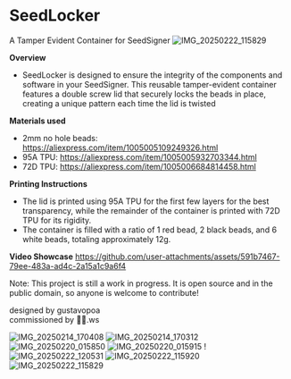 # SeedLocker
A Tamper Evident Container for SeedSigner
![IMG_20250222_115829](https://github.com/user-attachments/assets/6756b2f7-babc-4025-abf2-8a21665f60d0)

**Overview**
- SeedLocker is designed to ensure the integrity of the components and software in your SeedSigner. This reusable tamper-evident container features a double screw lid that securely locks the beads in place, creating a unique pattern each time the lid is twisted

 **Materials used**
- 2mm no hole beads: https://aliexpress.com/item/1005005109249326.html
- 95A TPU: https://aliexpress.com/item/1005005932703344.html
- 72D TPU: https://aliexpress.com/item/1005006684814458.html

**Printing Instructions**
- The lid is printed using 95A TPU for the first few layers for the best transparency, while the remainder of the container is printed with 72D TPU for its rigidity.
- The container is filled with a ratio of 1 red bead, 2 black beads, and 6 white beads, totaling approximately 12g.

**Video Showcase**
https://github.com/user-attachments/assets/591b7467-79ee-483a-ad4c-2a15a1c9a6f4

Note: This project is still a work in progress. It is open source and in the public domain, so anyone is welcome to contribute!

designed by gustavopoa</br>
commissioned by 🌠🌌.ws

![IMG_20250214_170408](https://github.com/user-attachments/assets/1c9332a9-18b2-40df-98da-4197c91410c0)
![IMG_20250214_170312](https://github.com/user-attachments/assets/5753567e-b440-497c-9191-0ed3ff7ed966)
![IMG_20250220_015850](https://github.com/user-attachments/assets/94bbca10-9ac1-4d6c-bdd9-11f959edfd28)
![IMG_20250220_015915](https://github.com/user-attachments/assets/33d2df46-ce13-4a83-8511-1110d4a854b6)
!![IMG_20250222_120531](https://github.com/user-attachments/assets/a12b806c-47b2-4f1b-984d-731c7184a1c4)
![IMG_20250222_115920](https://github.com/user-attachments/assets/c7d1e55a-5a5e-4e93-9feb-71eb258a2453)
![IMG_20250222_115829](https://github.com/user-attachments/assets/66294c1d-0e41-48d5-add2-7210acd76ba7)
